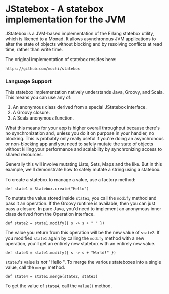 # JStatebox - A statebox implementation for the JVM

JStatebox is a JVM-based implementation of the Erlang statebox utility, which is likened
to a Monad. It allows asynchronous JVM applications to alter the state of objects without
blocking and by resolving conflicts at read time, rather than write time.

The original implementation of statebox resides here:

    https://github.com/mochi/statebox

### Language Support

This statebox implementation natively understands Java, Groovy, and Scala. This means you
can use any of:

1. An anonymous class derived from a special JStatebox interface.
2. A Groovy closure.
3. A Scala anonymous function.

What this means for your app is higher overall throughput because there's no synchronization
and, unless you do it on purpose in your handler, no blocking. This is probably only really
useful if you're doing an asynchronous or non-blocking app and you need to safely mutate the
state of objects without killing your performance and scalability by synchronizing access to
shared resources.

Generally this will involve mutating Lists, Sets, Maps and the like. But in this example,
we'll demonstrate how to safely mutate a string using a statebox.

To create a statebox to manage a value, use a factory method:

    def state1 = Statebox.create("Hello")

To mutate the value stored inside `state1`, you call the `modify` method and pass it an
operation. If the Groovy runtime is available, then you can just pass a closure. In pure Java,
you'd need to implement an anonymous inner class derived from the Operation<T> interface.

    def state2 = state1.modify({ s -> s + " " })

The value you return from this operation will be the new value of `state2`. If you modified
`state1` again by calling the `modify` method with a new operation, you'll get an entirely new
statebox with an entirely new value.

    def state3 = state1.modify({ s -> s + "World!" })

`state3`'s value is *not* "Hello ". To merge the various stateboxes into a single value, call
the `merge` method.

    def state4 = state1.merge(state2, state3)

To get the value of `state4`, call the `value()` method.